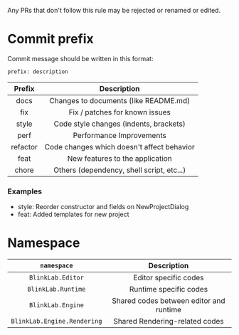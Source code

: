 
Any PRs that don't follow this rule may be rejected or renamed or edited.

# Commit prefix

Commit message should be written in this format:

```
prefix: description
```

| Prefix  | Description                                 |
|:-------:|:-------------------------------------------:|
| docs    | Changes to documents (like README.md)       |
| fix     | Fix / patches for known issues              |
| style   | Code style changes (indents, brackets)      |
| perf    | Performance Improvements                    |
| refactor| Code changes which doesn't affect behavior  |
| feat    | New features to the application             |
| chore   | Others (dependency, shell script, etc...)   |

### Examples

- style: Reorder constructor and fields on NewProjectDialog
- feat: Added templates for new project

# Namespace

| `namespace`                 | Description                               |
|:---------------------------:|:-----------------------------------------:|
| `BlinkLab.Editor`           | Editor specific codes                     |
| `BlinkLab.Runtime`          | Runtime specific codes                    |
| `BlinkLab.Engine`           | Shared codes between editor and runtime   |
| `BlinkLab.Engine.Rendering` | Shared Rendering-related codes            |
